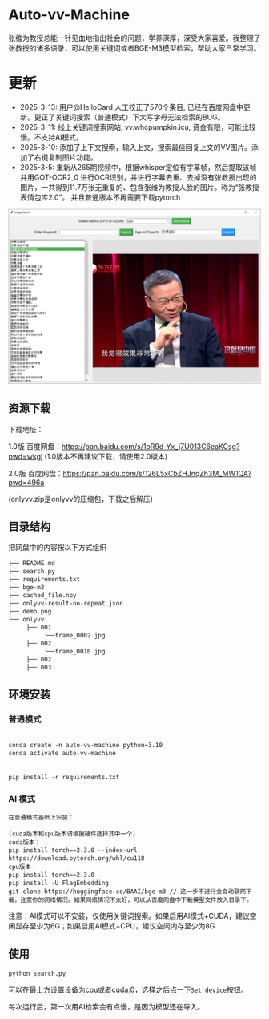 # Auto-vv-Machine

张维为教授总能一针见血地指出社会的问题，学养深厚，深受大家喜爱。我整理了张教授的诸多语录，可以使用关键词或者BGE-M3模型检索，帮助大家日常学习。

# 更新
- 2025-3-13: 用户@HelloCard 人工校正了570个条目, 已经在百度网盘中更新。更正了关键词搜索（普通模式）下大写字母无法检索的BUG。
- 2025-3-11: 线上关键词搜索网站, vv.whcpumpkin.icu, 资金有限，可能比较慢。不支持AI模式。
- 2025-3-10: 添加了上下文搜索，输入上文，搜索最佳回复上文的VV图片。添加了右键复制图片功能。
- 2025-3-5: 重新从265期视频中，根据whisper定位有字幕帧，然后提取该帧并用GOT-OCR2_0 进行OCR识别，并进行字幕去重、去掉没有张教授出现的图片，一共得到11.7万张无重复的、包含张维为教授人脸的图片。称为“张教授表情包库2.0”。
并且普通版本不再需要下载pytorch


![demo.png](demo.png)

## 资源下载
下载地址：

1.0版 百度网盘：https://pan.baidu.com/s/1oR9d-Yx_j7U013C6eaKCsg?pwd=wkgj 
(1.0版本不再建议下载，请使用2.0版本)

2.0版 百度网盘：https://pan.baidu.com/s/126L5xCbZHJnqZh3M_MW1QA?pwd=496a

(onlyvv.zip是onlyvv的压缩包，下载之后解压)

## 目录结构
把网盘中的内容按以下方式组织
```
├── README.md
├── search.py
├── requirements.txt
├── bge-m3
├── cached_file.npy
├── onlyvv-result-no-repeat.json
├── demo.png
└── onlyvv
     ├── 001
          └──frame_0002.jpg
     ├── 002
          └──frame_0010.jpg
     ├── 002
     ├── 003
```


## 环境安装
### 普通模式
```

conda create -n auto-vv-machine python=3.10
conda activate auto-vv-machine


pip install -r requirements.txt
```

### AI 模式
```
在普通模式基础上安装：

(cuda版本和cpu版本请根据硬件选择其中一个)
cuda版本：
pip install torch==2.3.0 --index-url https://download.pytorch.org/whl/cu118
cpu版本：
pip install torch==2.3.0
pip install -U FlagEmbedding
git clone https://huggingface.co/BAAI/bge-m3 // 这一步不进行会自动联网下载，注意你的网络情况。如果网络情况不太好，可以从百度网盘中下载模型文件放入目录下。
```

注意：AI模式可以不安装，仅使用关键词搜索。如果启用AI模式+CUDA，建议空闲显存至少为6G；如果启用AI模式+CPU，建议空闲内存至少为8G

## 使用

```
python search.py
```


可以在最上方设置设备为cpu或者cuda:0，选择之后点一下``Set device``按钮。

每次运行后，第一次用AI检索会有点慢，是因为模型还在导入。

